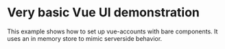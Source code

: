 # Very basic Vue UI demonstration 

This example shows how to set up vue-accounts with bare components.
It uses an in memory store to mimic serverside behavior.
